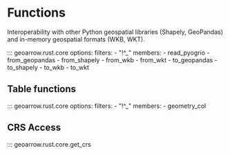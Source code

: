 # Functions

Interoperability with other Python geospatial libraries (Shapely, GeoPandas) and in-memory geospatial formats (WKB, WKT).

::: geoarrow.rust.core
    options:
      filters:
        - "!^_"
      members:
        - read_pyogrio
        - from_geopandas
        - from_shapely
        - from_wkb
        - from_wkt
        - to_geopandas
        - to_shapely
        - to_wkb
        - to_wkt

## Table functions

::: geoarrow.rust.core
    options:
      filters:
        - "!^_"
      members:
        - geometry_col

## CRS Access

::: geoarrow.rust.core.get_crs
